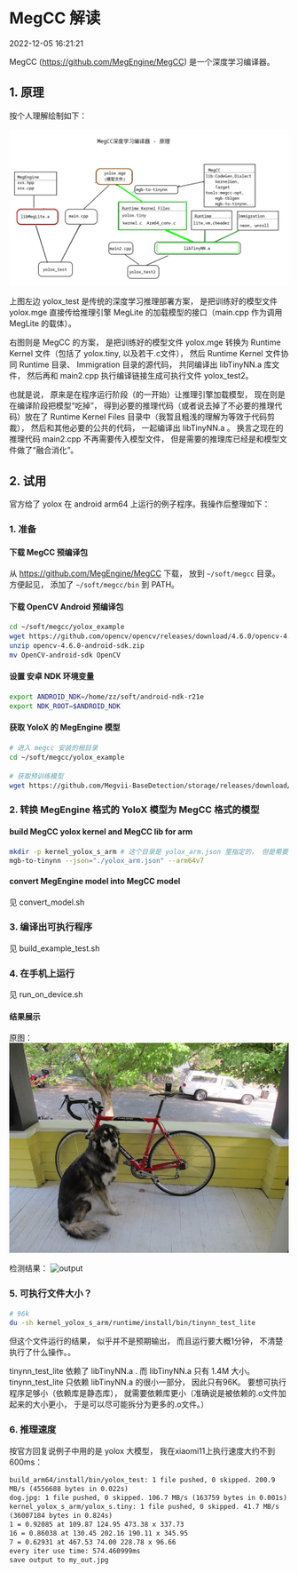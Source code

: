 # MegCC 解读

2022-12-05 16:21:21

MegCC (https://github.com/MegEngine/MegCC) 是一个深度学习编译器。

## 1. 原理
按个人理解绘制如下：

![](megcc-flowchart.png)

上图左边 yolox_test 是传统的深度学习推理部署方案， 是把训练好的模型文件 yolox.mge 直接传给推理引擎 MegLite 的加载模型的接口（main.cpp 作为调用 MegLite 的载体）。

右图则是 MegCC 的方案， 是把训练好的模型文件 yolox.mge 转换为 Runtime Kernel 文件（包括了 yolox.tiny, 以及若干.c文件）， 然后 Runtime Kernel 文件协同 Runtime 目录、 Immigration 目录的源代码， 共同编译出 libTinyNN.a 库文件， 然后再和 main2.cpp 执行编译链接生成可执行文件 yolox_test2。

也就是说， 原来是在程序运行阶段（的一开始）让推理引擎加载模型， 现在则是在编译阶段把模型“吃掉”， 得到必要的推理代码（或者说去掉了不必要的推理代码）放在了 Runtime Kernel Files 目录中（我暂且粗浅的理解为等效于代码剪裁）， 然后和其他必要的公共的代码， 一起编译出 libTinyNN.a 。 换言之现在的推理代码 main2.cpp 不再需要传入模型文件， 但是需要的推理库已经是和模型文件做了“融合消化”。

## 2. 试用
官方给了 yolox 在 android arm64 上运行的例子程序。我操作后整理如下：


### 1. 准备
#### 下载 MegCC 预编译包
从 https://github.com/MegEngine/MegCC 下载， 放到 `~/soft/megcc` 目录。 方便起见， 添加了 `~/soft/megcc/bin` 到 PATH。

#### 下载 OpenCV Android 预编译包
```bash
cd ~/soft/megcc/yolox_example
wget https://github.com/opencv/opencv/releases/download/4.6.0/opencv-4.6.0-android-sdk.zip
unzip opencv-4.6.0-android-sdk.zip 
mv OpenCV-android-sdk OpenCV 
```

#### 设置 安卓 NDK 环境变量
```bash
export ANDROID_NDK=/home/zz/soft/android-ndk-r21e
export NDK_ROOT=$ANDROID_NDK
```

#### 获取 YoloX 的 MegEngine 模型
```bash
# 进入 megcc 安装的根目录
cd ~/soft/megcc/yolox_example

# 获取预训练模型
wget https://github.com/Megvii-BaseDetection/storage/releases/download/0.0.1/yolox_s.mge
```

### 2. 转换 MegEngine 格式的 YoloX 模型为 MegCC 格式的模型

#### build MegCC yolox kernel and MegCC lib for arm 
```bash
mkdir -p kernel_yolox_s_arm # 这个目录是 yolox_arm.json 里指定的， 但是需要手动创建
mgb-to-tinynn --json="./yolox_arm.json" --arm64v7
```

#### convert MegEngine model into MegCC model
见 convert_model.sh

### 3. 编译出可执行程序
见 build_example_test.sh

### 4. 在手机上运行
见 run_on_device.sh

#### 结果展示
原图：
![origin](./dog.jpg)

检测结果：
![output](./out.jpg)

### 5. 可执行文件大小？
```bash
# 96k
du -sh kernel_yolox_s_arm/runtime/install/bin/tinynn_test_lite
```
但这个文件运行的结果， 似乎并不是预期输出， 而且运行要大概1分钟， 不清楚执行了什么操作。。

tinynn_test_lite 依赖了 libTinyNN.a . 而 libTinyNN.a 只有 1.4M 大小。
tinynn_test_lite 只依赖 libTinyNN.a 的很小一部分， 因此只有96K。
要想可执行程序足够小（依赖库是静态库）， 就需要依赖库更小（准确说是被依赖的.o文件加起来的大小更小， 于是可以尽可能拆分为更多的.o文件。）

### 6. 推理速度
按官方回复说例子中用的是 yolox 大模型， 我在xiaomi11上执行速度大约不到600ms：
```
build_arm64/install/bin/yolox_test: 1 file pushed, 0 skipped. 200.9 MB/s (4556688 bytes in 0.022s)
dog.jpg: 1 file pushed, 0 skipped. 106.7 MB/s (163759 bytes in 0.001s)
kernel_yolox_s_arm/yolox_s.tiny: 1 file pushed, 0 skipped. 41.7 MB/s (36007184 bytes in 0.824s)
1 = 0.92085 at 109.87 124.95 473.38 x 337.73
16 = 0.86038 at 130.45 202.16 190.11 x 345.95
7 = 0.62931 at 467.53 74.00 228.78 x 96.66
every iter use time: 574.460999ms
save output to my_out.jpg
```
